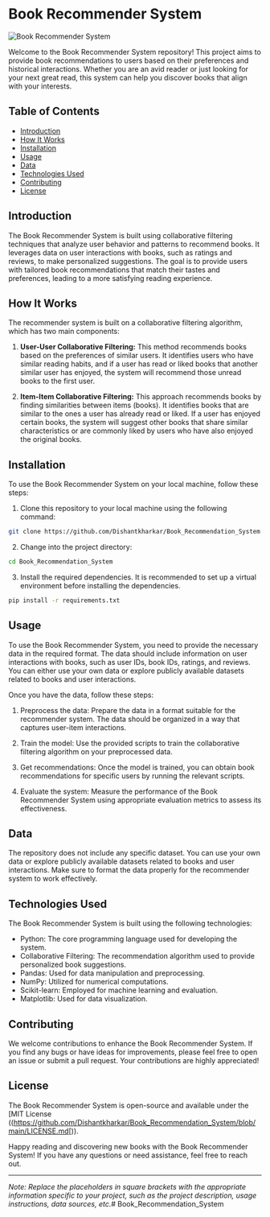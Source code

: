 # Book Recommender System

![Book Recommender System]([[https://github.com/Dishantkharkar/Book_Recommendation_System/blob/main/book_recommender.png](https://i.ytimg.com/vi/iynmxMqxkZk/sddefault.jpg](https://i.ytimg.com/vi/iynmxMqxkZk/sddefault.jpg)))

Welcome to the Book Recommender System repository! This project aims to provide book recommendations to users based on their preferences and historical interactions. Whether you are an avid reader or just looking for your next great read, this system can help you discover books that align with your interests.

## Table of Contents

- [Introduction](#introduction)
- [How It Works](#how-it-works)
- [Installation](#installation)
- [Usage](#usage)
- [Data](#data)
- [Technologies Used](#technologies-used)
- [Contributing](#contributing)
- [License](#license)

## Introduction

The Book Recommender System is built using collaborative filtering techniques that analyze user behavior and patterns to recommend books. It leverages data on user interactions with books, such as ratings and reviews, to make personalized suggestions. The goal is to provide users with tailored book recommendations that match their tastes and preferences, leading to a more satisfying reading experience.

## How It Works

The recommender system is built on a collaborative filtering algorithm, which has two main components:

1. **User-User Collaborative Filtering:** This method recommends books based on the preferences of similar users. It identifies users who have similar reading habits, and if a user has read or liked books that another similar user has enjoyed, the system will recommend those unread books to the first user.

2. **Item-Item Collaborative Filtering:** This approach recommends books by finding similarities between items (books). It identifies books that are similar to the ones a user has already read or liked. If a user has enjoyed certain books, the system will suggest other books that share similar characteristics or are commonly liked by users who have also enjoyed the original books.

## Installation

To use the Book Recommender System on your local machine, follow these steps:

1. Clone this repository to your local machine using the following command:

```bash
git clone https://github.com/Dishantkharkar/Book_Recommendation_System.git
```

2. Change into the project directory:

```bash
cd Book_Recommendation_System
```

3. Install the required dependencies. It is recommended to set up a virtual environment before installing the dependencies.

```bash
pip install -r requirements.txt
```

## Usage

To use the Book Recommender System, you need to provide the necessary data in the required format. The data should include information on user interactions with books, such as user IDs, book IDs, ratings, and reviews. You can either use your own data or explore publicly available datasets related to books and user interactions.

Once you have the data, follow these steps:

1. Preprocess the data: Prepare the data in a format suitable for the recommender system. The data should be organized in a way that captures user-item interactions.

2. Train the model: Use the provided scripts to train the collaborative filtering algorithm on your preprocessed data.

3. Get recommendations: Once the model is trained, you can obtain book recommendations for specific users by running the relevant scripts.

4. Evaluate the system: Measure the performance of the Book Recommender System using appropriate evaluation metrics to assess its effectiveness.

## Data

The repository does not include any specific dataset. You can use your own data or explore publicly available datasets related to books and user interactions. Make sure to format the data properly for the recommender system to work effectively.

## Technologies Used

The Book Recommender System is built using the following technologies:

- Python: The core programming language used for developing the system.
- Collaborative Filtering: The recommendation algorithm used to provide personalized book suggestions.
- Pandas: Used for data manipulation and preprocessing.
- NumPy: Utilized for numerical computations.
- Scikit-learn: Employed for machine learning and evaluation.
- Matplotlib: Used for data visualization.

## Contributing

We welcome contributions to enhance the Book Recommender System. If you find any bugs or have ideas for improvements, please feel free to open an issue or submit a pull request. Your contributions are highly appreciated!

## License

The Book Recommender System is open-source and available under the [MIT License ((https://github.com/Dishantkharkar/Book_Recommendation_System/blob/main/LICENSE.md[)).

Happy reading and discovering new books with the Book Recommender System! If you have any questions or need assistance, feel free to reach out.

---
*Note: Replace the placeholders in square brackets with the appropriate information specific to your project, such as the project description, usage instructions, data sources, etc.*# Book_Recommendation_System

